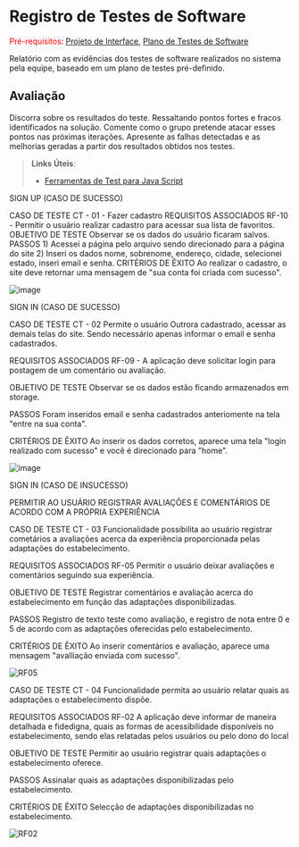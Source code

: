 # Registro de Testes de Software

<span style="color:red">Pré-requisitos: <a href="3-Projeto de Interface.md"> Projeto de Interface</a></span>, <a href="8-Plano de Testes de Software.md"> Plano de Testes de Software</a>

Relatório com as evidências dos testes de software realizados no sistema pela equipe, baseado em um plano de testes pré-definido.

## Avaliação

Discorra sobre os resultados do teste. Ressaltando pontos fortes e fracos identificados na solução. Comente como o grupo pretende atacar esses pontos nas próximas iterações. Apresente as falhas detectadas e as melhorias geradas a partir dos resultados obtidos nos testes.

> **Links Úteis**:
> - [Ferramentas de Test para Java Script](https://geekflare.com/javascript-unit-testing/)



SIGN UP (CASO DE SUCESSO)

CASO DE TESTE 	CT - 01 - Fazer cadastro
REQUISITOS ASSOCIADOS 	RF-10 - Permitir o usuário realizar cadastro para acessar sua lista de favoritos.
OBJETIVO DE TESTE 	Observar se os dados do usuário ficaram salvos.
PASSOS	1) Acessei a página pelo arquivo sendo direcionado para a página do site 2) Inseri os dados nome, sobrenome, endereço, cidade, selecionei estado, inseri email e senha.
CRITÉRIOS DE ÊXITO	Ao realizar o cadastro, o site deve retornar uma mensagem de "sua conta foi criada com sucesso".

![image](https://user-images.githubusercontent.com/111437215/204108431-34af89eb-4cf3-4c4a-880b-3c138bb6d44d.png)




SIGN IN (CASO DE SUCESSO)

CASO DE TESTE 	CT - 02 Permite o usuário Outrora cadastrado, acessar as demais telas do site. Sendo necessário apenas informar o email e senha cadastrados. 

REQUISITOS ASSOCIADOS 	RF-09 - A aplicação deve solicitar login para postagem de um comentário ou avaliação.

OBJETIVO DE TESTE 	Observar se os dados estão ficando armazenados em storage.

PASSOS	Foram inseridos email e senha cadastrados anteriomente na tela "entre na sua conta".

CRITÉRIOS DE ÊXITO	Ao inserir os dados corretos, aparece uma tela "login realizado com sucesso" e você é direcionado para "home".

![image](https://user-images.githubusercontent.com/111437215/204108486-f2e1ac8b-e683-4c42-a473-64fd951b1115.png)


SIGN IN (CASO DE INSUCESSO)





PERMITIR AO USUÁRIO REGISTRAR AVALIAÇÕES E COMENTÁRIOS DE ACORDO COM A PRÓPRIA EXPERIÊNCIA

CASO DE TESTE CT - 03 Funcionalidade possibilita ao usuário registrar cometários a avaliações acerca da experiência proporcionada pelas adaptações do estabelecimento.

REQUISITOS ASSOCIADOS RF-05 Permitir o usuário deixar avaliações e comentários seguindo sua experiência.

OBJETIVO DE TESTE Registrar comentários e avaliação acerca do estabelecimento em função das adaptações disponibilizadas.

PASSOS Registro de texto teste como avaliação, e registro de nota entre 0 e 5 de acordo com as adaptações oferecidas pelo estabelecimento.

CRITÉRIOS DE ÊXITO Ao inserir comentários e avaliação, aparece uma mensagem "avalliação enviada com sucesso".

![RF05](https://user-images.githubusercontent.com/111434777/204109628-3ead95a3-bb0d-4393-a501-e66c73a6b8ca.jpg)


CASO DE TESTE CT - 04 Funcionalidade permita ao usuário relatar quais as adaptações o estabelecimento dispõe.

REQUISITOS ASSOCIADOS RF-02 A aplicação deve informar de maneira detalhada e fidedigna, quais as formas de acessibilidade disponíveis no estabelecimento, sendo elas relatadas pelos usuários ou pelo dono do local

OBJETIVO DE TESTE Permitir ao usuário registrar quais adaptações o estabelecimento oferece.

PASSOS Assinalar quais as adaptações disponibilizadas pelo estabelecimento.

CRITÉRIOS DE ÊXITO Selecção de adaptações disponibilizadas no estabelecimento.

![RF02](https://user-images.githubusercontent.com/111434777/204109895-8f13aa94-3cfb-4afe-811b-98616b8b3a40.jpg)
